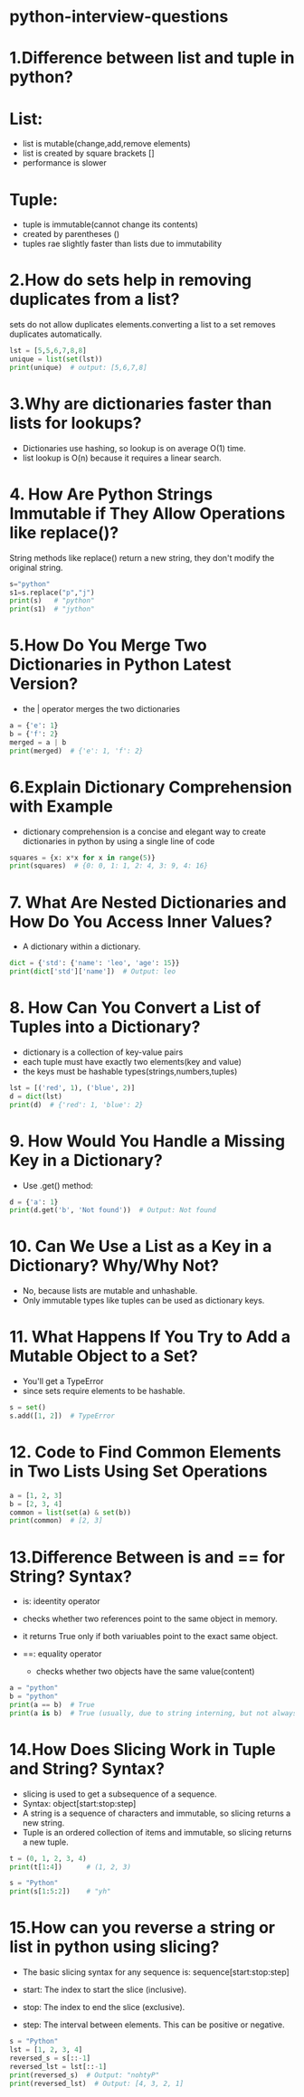 # python-interview-questions 
# 1.Difference between list and tuple in python?
# List:
- list is mutable(change,add,remove elements)
- list is created by square brackets []
- performance is slower
# Tuple:
- tuple is immutable(cannot change its contents)
- created by parentheses ()
- tuples rae slightly faster than lists due to immutability

# 2.How do sets help in removing duplicates from a list?

sets do not allow duplicates elements.converting a list to a set removes duplicates automatically.
```python
lst = [5,5,6,7,8,8]
unique = list(set(lst))
print(unique)  # output: [5,6,7,8]
```
# 3.Why are dictionaries faster than lists for lookups?
- Dictionaries use hashing, so lookup is on average O(1) time.
- list lookup is O(n) because it requires a linear search.
  
# 4. How Are Python Strings Immutable if They Allow Operations like replace()?
String methods like replace() return a new string, they don't modify the original string.
```python
s="python"
s1=s.replace("p","j")
print(s)   # "python"
print(s1)  # "jython"
```
# 5.How Do You Merge Two Dictionaries in Python Latest Version?
- the | operator merges the two dictionaries
```python
a = {'e': 1}
b = {'f': 2}
merged = a | b
print(merged)  # {'e': 1, 'f': 2}
```
# 6.Explain Dictionary Comprehension with Example
- dictionary comprehension is a concise and elegant way to create dictionaries in python by using a single line of code
```python
squares = {x: x*x for x in range(5)}
print(squares)  # {0: 0, 1: 1, 2: 4, 3: 9, 4: 16}
```
# 7. What Are Nested Dictionaries and How Do You Access Inner Values?
- A dictionary within a dictionary.
```python
dict = {'std': {'name': 'leo', 'age': 15}}
print(dict['std']['name'])  # Output: leo
```
# 8. How Can You Convert a List of Tuples into a Dictionary?
- dictionary is a collection of key-value pairs
- each tuple must have exactly two elements(key and value)
- the keys must be hashable types(strings,numbers,tuples)

```python
lst = [('red', 1), ('blue', 2)]
d = dict(lst)
print(d)  # {'red': 1, 'blue': 2}
```
# 9. How Would You Handle a Missing Key in a Dictionary?
- Use .get() method:
```python
d = {'a': 1}
print(d.get('b', 'Not found'))  # Output: Not found
```
# 10. Can We Use a List as a Key in a Dictionary? Why/Why Not?
- No, because lists are mutable and unhashable.
-  Only immutable types like tuples can be used as dictionary keys.
  
# 11. What Happens If You Try to Add a Mutable Object to a Set?
- You'll get a TypeError
- since sets require elements to be hashable.
  
```python
s = set()
s.add([1, 2])  # TypeError
```
# 12. Code to Find Common Elements in Two Lists Using Set Operations
```python
a = [1, 2, 3]
b = [2, 3, 4]
common = list(set(a) & set(b))
print(common)  # [2, 3]
```
# 13.Difference Between is and == for String? Syntax?
- is: ideentity operator
 - checks whether two references point to the same object in memory.
 - it returns True only if both variuables point to the exact same object.

- ==: equality operator
  - checks whether two objects have the same value(content) 
```python
a = "python"
b = "python"
print(a == b)  # True
print(a is b)  # True (usually, due to string interning, but not always)
```
# 14.How Does Slicing Work in Tuple and String? Syntax?
- slicing is used to get a subsequence of a sequence.
- Syntax: object[start:stop:step]
- A string is a sequence of characters and immutable, so slicing returns a new string.
- Tuple is an ordered collection of items and immutable, so slicing returns a new tuple.

```python
t = (0, 1, 2, 3, 4)
print(t[1:4])      # (1, 2, 3)

s = "Python"
print(s[1:5:2])    # "yh"
```
# 15.How can you reverse a string or list in python using slicing?
- The basic slicing syntax for any sequence is: sequence[start:stop:step]

- start: The index to start the slice (inclusive).

- stop: The index to end the slice (exclusive).

- step: The interval between elements. This can be positive or negative.


```python
s = "Python"
lst = [1, 2, 3, 4]
reversed_s = s[::-1]
reversed_lst = lst[::-1]
print(reversed_s)  # Output: "nohtyP"
print(reversed_lst)  # Output: [4, 3, 2, 1]
```



























